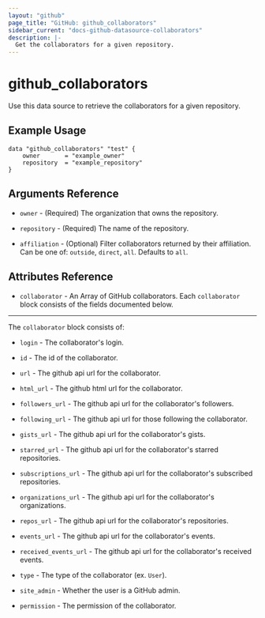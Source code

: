 ```yaml
---
layout: "github"
page_title: "GitHub: github_collaborators"
sidebar_current: "docs-github-datasource-collaborators"
description: |-
  Get the collaborators for a given repository.
---
```


# github_collaborators

Use this data source to retrieve the collaborators for a given repository.

## Example Usage

```hcl
data "github_collaborators" "test" {
    owner       = "example_owner"
    repository  = "example_repository"
}
```

## Arguments Reference

 * `owner` - (Required) The organization that owns the repository.
 
 * `repository` - (Required) The name of the repository.
 
 * `affiliation` - (Optional) Filter collaborators returned by their affiliation. Can be one of: `outside`, `direct`, `all`.  Defaults to `all`.
 
## Attributes Reference

 * `collaborator` - An Array of GitHub collaborators.  Each `collaborator` block consists of the fields documented below.
 
___
 
The `collaborator` block consists of:

* `login` - The collaborator's login.

* `id` - The id of the collaborator.

* `url` - The github api url for the collaborator.

* `html_url` - The github html url for the collaborator.

* `followers_url` - The github api url for the collaborator's followers.

* `following_url` - The github api url for those following the collaborator.

* `gists_url` - The github api url for the collaborator's gists.

* `starred_url` - The github api url for the collaborator's starred repositories.

* `subscriptions_url` - The github api url for the collaborator's subscribed repositories.

* `organizations_url` - The github api url for the collaborator's organizations.

* `repos_url` - The github api url for the collaborator's repositories.

* `events_url` - The github api url for the collaborator's events.

* `received_events_url` - The github api url for the collaborator's received events.

* `type` - The type of the collaborator (ex. `User`).

* `site_admin` - Whether the user is a GitHub admin.

* `permission` - The permission of the collaborator.